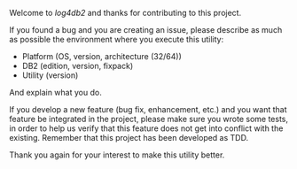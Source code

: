 Welcome to _log4db2_ and thanks for contributing to this project.

If you found a bug and you are creating an issue, please describe as much as
possible the environment where you execute this utility:

 * Platform (OS, version, architecture (32/64))
 * DB2 (edition, version, fixpack)
 * Utility (version)

And explain what you do.

If you develop a new feature (bug fix, enhancement, etc.) and you want that
feature be integrated in the project, please make sure you wrote some tests,
in order to help us verify that this feature does not get into conflict with
the existing. Remember that this project has been developed as TDD.

Thank you again for your interest to make this utility better.

